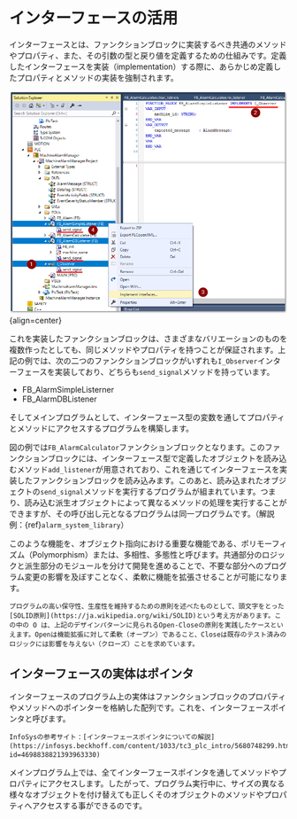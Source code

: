 # インターフェースの活用

インターフェースとは、ファンクションブロックに実装するべき共通のメソッドやプロパティ、また、その引数の型と戻り値を定義するための仕組みです。定義したインターフェースを実装（implementation）する際に、あらかじめ定義したプロパティとメソッドの実装を強制されます。

![](assets/2024-01-09-13-54-07.png){align=center}

これを実装したファンクションブロックは、さまざまなバリエーションのものを複数作ったとしても、同じメソッドやプロパティを持つことが保証されます。上記の例では、次の二つのファンクションブロックがいずれも`I_Observer`インターフェースを実装しており、どちらも`send_signal`メソッドを持っています。

* FB_AlarmSimpleListerner 
* FB_AlarmDBListener

そしてメインプログラムとして、インターフェース型の変数を通してプロパティとメソッドにアクセスするプログラムを構築します。

図の例では`FB_AlarmCalculator`ファンクションブロックとなります。このファンクションブロックには、インターフェース型で定義したオブジェクトを読み込むメソッド`add_listener`が用意されており、これを通じてインターフェースを実装したファンクションブロックを読み込みます。このあと、読み込まれたオブジェクトの`send_signal`メソッドを実行するプログラムが組まれています。つまり、読み込む派生オブジェクトによって異なるメソッドの処理を実行することができますが、その呼び出し元となるプログラムは同一プログラムです。（解説例：{ref}`alarm_system_library`）

このような機能を、オブジェクト指向における重要な機能である、ポリモーフィズム（Polymorphism）または、多相性、多態性と呼びます。共通部分のロジックと派生部分のモジュールを分けて開発を進めることで、不要な部分へのプログラム変更の影響を及ぼすことなく、柔軟に機能を拡張させることが可能になります。

```{note}
プログラムの高い保守性、生産性を維持するための原則を述べたものとして、頭文字をとった[SOLID原則](https://ja.wikipedia.org/wiki/SOLID)という考え方があります。この中の O は、上記のデザインパターンに見られるOpen-Closeの原則を実践したケースといえます。Openは機能拡張に対して柔軟（オープン）であること、Closeは既存のテスト済みのロジックには影響を与えない（クローズ）ことを求めています。
```

## インターフェースの実体はポインタ

インターフェースのプログラム上の実体はファンクションブロックのプロパティやメソッドへのポインターを格納した配列です。これを、インターフェースポインタと呼びます。

```{note}
InfoSysの参考サイト：[インターフェースポインタについての解説](https://infosys.beckhoff.com/content/1033/tc3_plc_intro/5680748299.html?id=4698838821393963330)
```

メインプログラム上では、全てインターフェースポインタを通してメソッドやプロパティにアクセスします。したがって、プログラム実行中に、サイズの異なる様々なオブジェクトを付け替えても正しくそのオブジェクトのメソッドやプロパティへアクセスする事ができるのです。

